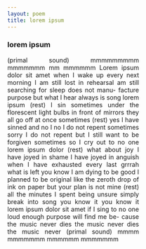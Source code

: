 ```yaml
---
layout: poem
title: lorem ipsum
---
```


### lorem ipsum

<p style="width:300px;text-align:justify">
(primal sound) mmmmmmmmm mmmmmmm mm mmmmmm 
Lorem ipsum dolor sit amet when I wake up every next morning I 
am still lost in rehearsal am still searching for sleep does not manu-
facture purpose but what I hear always is song lorem ipsum (rest)
I sin sometimes under the florescent light bulbs in front of mirrors 
they all go off at once sometimes (rest) yes I have sinned and no I 
no I do not repent sometimes sorry I do not repent but I still want
to be forgiven sometimes so I cry out to no one lorem ipsum dolor 
(rest) what about joy I have joyed in shame I have joyed in anguish 
when I have exhausted every last grrrah what is left you know I am 
dying to be good I planned to be original like the zeroth drop of ink 
on paper but your plan is not mine (rest) all the minutes I spent being 
unsure simply break into song you know it you know it lorem ipsum 
dolor sit amet if I sing to no one loud enough purpose will find me be-
cause the music never dies the music never dies the music never 
(primal sound) mmmm mmmmmmm mmmmmm mmmmmmm 
</p>
